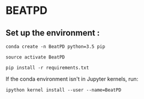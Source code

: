 # BEATPD 

## Set up the environment : 


```
conda create -n BeatPD python=3.5 pip

source activate BeatPD 

pip install -r requirements.txt
```

If the conda environment isn't in Jupyter kernels, run: 
```
ipython kernel install --user --name=BeatPD
```
